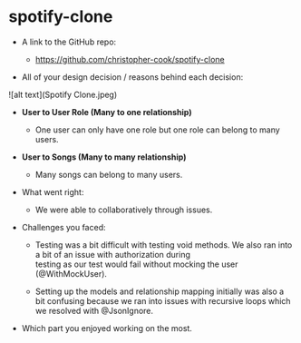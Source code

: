 # spotify-clone

- A link to the GitHub repo:
  - https://github.com/christopher-cook/spotify-clone

- All of your design decision / reasons behind each decision:

![alt text](Spotify Clone.jpeg)

  - **User to User Role (Many to one relationship)**
    - One user can only have one role but one role can belong to many users.

  - **User to Songs (Many to many relationship)**
    - Many songs can belong to many users.
  
- What went right:
  - We were able to collaboratively through issues.

- Challenges you faced:
  - Testing was a bit difficult with testing void methods. We also ran into a bit of an issue with authorization during   
  testing as our test would fail without mocking the user (@WithMockUser).

  - Setting up the models and relationship mapping initially was also a bit confusing because we ran into issues with 
  recursive loops which we resolved with @JsonIgnore.

- Which part you enjoyed working on the most.
